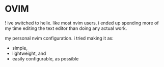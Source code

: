 # OVIM

! ive switched to helix. like most nvim users, i ended up spending more of my time editing the text editor than doing any actual work.

my personal nvim configuration. i tried making it as:
- simple,
- lightweight, and
- easily configurable,
as possible
